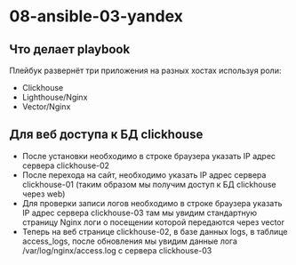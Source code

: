 # 08-ansible-03-yandex

## Что делает playbook

Плейбук развернёт три приложения на разных хостах используя роли:

- Clickhouse
- Lighthouse/Nginx	
- Vector/Nginx

## Для веб доступа к БД clickhouse

- После установки необходимо в строке браузера указать IP адрес сервера clickhouse-02
- После перехода на сайт, необходимо указать IP адрес сервера clickhouse-01 (таким образом мы получим доступ к БД clickhouse через web)
- Для проверки записи логов необходимо в строке браузера указать IP адрес сервера clickhouse-03 там мы увидим стандартную страницу Nginx логи о посещении которой передаются через vector
- Теперь на веб странице clickhouse-02, в базе данных logs, в таблице access_logs, после обновления мы увидим данные лога /var/log/nginx/access.log с сервера clickhouse-03
